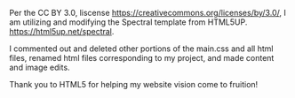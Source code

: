 Per the CC BY 3.0, liscense https://creativecommons.org/licenses/by/3.0/, I am utilizing and modifying the Spectral template from HTML5UP. 
https://html5up.net/spectral.

I commented out and deleted other portions of the main.css and all html files, renamed html files corresponding to my project, and made content and image edits. 

Thank you to HTML5 for helping my website vision come to fruition!
